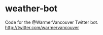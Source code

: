 weather-bot
===========

Code for the @WarmerVancouver Twitter bot. http://twitter.com/warmervancouver
